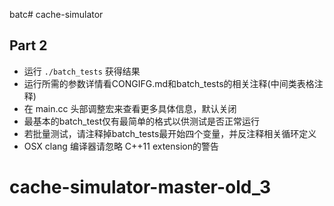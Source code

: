 batc# cache-simulator

## Part 2 
- 运行 ``./batch_tests`` 获得结果
- 运行所需的参数详情看CONGIFG.md和batch_tests的相关注释(中间类表格注释)
- 在 main.cc 头部调整宏来查看更多具体信息，默认关闭
- 最基本的batch_test仅有最简单的格式以供测试是否正常运行
- 若批量测试，请注释掉batch_tests最开始四个变量，并反注释相关循环定义
- OSX clang 编译器请忽略 C++11 extension的警告
# cache-simulator-master-old_3

